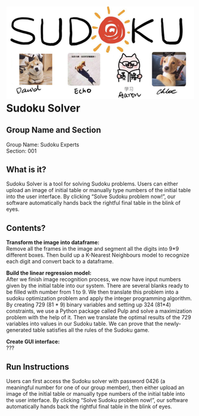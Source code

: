 ![](https://github.com/yc3526/Tools_Project/raw/master/group_icon_v2.jpg)
Sudoku Solver
=====
Group Name and Section
----
Group Name: Sudoku Experts  
Section: 001

What is it?
----
Sudoku Solver is a tool for solving Sudoku problems. Users can either upload an image of initial table or manually type numbers of the initial table into the user interface. By clicking “Solve Sudoku problem now!”, our software automatically hands back the rightful final table in the blink of eyes.

Contents?
----
**Transform the image into dataframe:**  
Remove all the frames in the image and segment all the digits into 9*9 different boxes. Then build up a K-Nearest Neighbours model to recognize each digit and convert back to a dataframe.

**Build the linear regression model:**  
After we finish image recognition process, we now have input numbers given by the initial table into our system. There are several blanks ready to be filled with number from 1 to 9. We then translate this problem into a sudoku optimization problem and apply the integer programming algorithm. By creating 729 (81 * 9) binary variables and setting up 324 (81*4) constraints, we use a Python package called Pulp and solve a maximization problem with the help of it. Then we translate the optimal results of the 729 variables into values in our Sudoku table. We can prove that the newly-generated table satisfies all the rules of the Sudoku game.

**Create GUI interface:**  
???

Run Instructions
-----
Users can first access the Sudoku solver with password 0426 (a meaningful number for one of our group member), then either upload an image of the initial table or manually type numbers of the initial table into the user interface. By clicking “Solve Sudoku problem now!”, our software automatically hands back the rightful final table in the blink of eyes.
